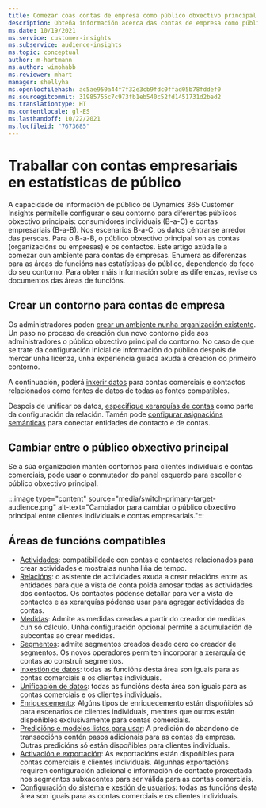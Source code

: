 ```yaml
---
title: Comezar coas contas de empresa como público obxectivo principal
description: Obteña información acerca das contas de empresa como público obxectivo principal Dynamics 365 Customer Insights.
ms.date: 10/19/2021
ms.service: customer-insights
ms.subservice: audience-insights
ms.topic: conceptual
author: m-hartmann
ms.author: wimohabb
ms.reviewer: mhart
manager: shellyha
ms.openlocfilehash: ac5ae950a44f7f32e3cb9fdc0ffad05b78fddef0
ms.sourcegitcommit: 31985755c7c973fb1eb540c52fd1451731d2bed2
ms.translationtype: HT
ms.contentlocale: gl-ES
ms.lasthandoff: 10/22/2021
ms.locfileid: "7673685"
---
```

# <a name="work-with-business-accounts-in-audience-insights"></a>Traballar con contas empresariais en estatísticas de público

A capacidade de información de público de Dynamics 365 Customer Insights permítelle configurar o seu contorno para diferentes públicos obxectivo principais: consumidores individuais (B-a-C) e contas empresariais (B-a-B). Nos escenarios B-a-C, os datos céntranse arredor das persoas. Para o B-a-B, o público obxectivo principal son as contas (organizacións ou empresas) e os contactos. Este artigo axúdalle a comezar cun ambiente para contas de empresas. Enumera as diferenzas para as áreas de funcións nas estatísticas do público, dependendo do foco do seu contorno. Para obter máis información sobre as diferenzas, revise os documentos das áreas de funcións. 

## <a name="create-an-environment-for-business-accounts"></a>Crear un contorno para contas de empresa

Os administradores poden [crear un ambiente nunha organización existente](create-environment.md). Un paso no proceso de creación dun novo contorno pide aos administradores o público obxectivo principal do contorno. No caso de que se trate da configuración inicial de información do público despois de mercar unha licenza, unha experiencia guiada axuda á creación do primeiro contorno.

A continuación, poderá [inxerir datos](data-sources.md) para contas comerciais e contactos relacionados como fontes de datos de todas as fontes compatibles.

Despois de unificar os datos, [especifique xerarquías de contas](relationships.md#set-up-account-hierarchies) como parte da configuración da relación. Tamén pode [configurar asignacións semánticas](semantic-mappings.md) para conectar entidades de contacto e de contas. 

## <a name="switch-between-primary-target-audience"></a>Cambiar entre o público obxectivo principal

Se a súa organización mantén contornos para clientes individuais e contas comerciais, pode usar o conmutador do panel esquerdo para escoller o público obxectivo principal.

:::image type="content" source="media/switch-primary-target-audience.png" alt-text="Cambiador para cambiar o público obxectivo principal entre clientes individuais e contas empresariais.":::

## <a name="supported-feature-areas"></a>Áreas de funcións compatibles

- [Actividades](activities.md): compatibilidade con contas e contactos relacionados para crear actividades e mostralas nunha liña de tempo.
- [Relacións](relationships.md): o asistente de actividades axuda a crear relacións entre as entidades para que a vista de conta poida amosar todas as actividades dos contactos. Os contactos pódense detallar para ver a vista de contactos e as xerarquías pódense usar para agregar actividades de contas.
- [Medidas](measures.md): Admite as medidas creadas a partir do creador de medidas cun só cálculo. Unha configuración opcional permite a acumulación de subcontas ao crear medidas.
- [Segmentos](segments.md): admite segmentos creados desde cero co creador de segmentos. Os novos operadores permiten incorporar a xerarquía de contas ao construír segmentos.
- [Inxestión de datos](data-sources.md): todas as funcións desta área son iguais para as contas comerciais e os clientes individuais.
- [Unificación de datos](data-unification.md): todas as funcións desta área son iguais para as contas comerciais e os clientes individuais.
- [Enriquecemento](enrichment-hub.md): Algúns tipos de enriquecemento están dispoñibles só para escenarios de clientes individuais, mentres que outros están dispoñibles exclusivamente para contas comerciais.
- [Predicións e modelos listos para usar](predictions-overview.md): A predición do abandono de transaccións contén pasos adicionais para as contas da empresa. Outras predicións só están dispoñibles para clientes individuais.
- [Activación e exportación](export-destinations.md): As exportacións están dispoñibles para contas comerciais e clientes individuais. Algunhas exportacións requiren configuración adicional e información de contacto proxectada nos segmentos subxacentes para ser válida para as contas comerciais.
- [Configuración do sistema](system.md) e [xestión de usuarios](permissions.md): todas as funcións desta área son iguais para as contas comerciais e os clientes individuais.

